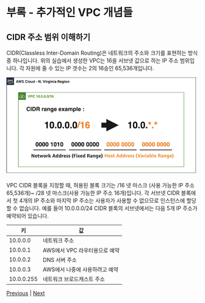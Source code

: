 # 부록 - 추가적인 VPC 개념들

## CIDR 주소 범위 이해하기
CIDR(Classless Inter-Domain Routing)은 네트워크의 주소와 크기를 표현하는 방식 중 하나입니다. 위의 실습에서 생성한 VPC는 16을 서브넷 값으로 하는 IP 주소 범위입니다. 각 자원에 줄 수 있는 IP 갯수는 2의 16승인 65,536개입니다.

![](../images/3-1-cidr-en.png)

VPC CIDR 블록을 지정할 때, 허용된 블록 크기는 /16 넷 마스크 (사용 가능한 IP 주소 65,536개)~ /28 넷 마스크(사용 가능한 IP 주소 16개)입니다. 각 서브넷 CIDR 블록에서 첫 4개의 IP 주소와 마지막 IP 주소는 사용자가 사용할 수 없으므로 인스턴스에 할당할 수 없습니다. 예를 들어 10.0.0.0/24 CIDR 블록의 서브넷에서는 다음 5개 IP 주소가 예약되어 있습니다.

키 | 값
--- | ---
10.0.0.0 | 네트워크 주소
10.0.0.1 | AWS에서 VPC 라우터용으로 예약
10.0.0.2 | DNS 서버 주소
10.0.0.3 | AWS에서 나중에 사용하려고 예약
10.0.0.255 | 네트워크 브로드캐스트 주소

[Previous](./20-index.md) | [Next](./compute.md)